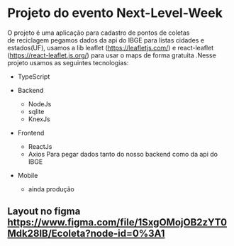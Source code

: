 # Projeto do evento Next-Level-Week #
O projeto é uma aplicação para cadastro de pontos de coletas<br>
de reciclagem pegamos dados da api do IBGE para listas cidades e estados(UF), usamos a lib leaflet (https://leafletjs.com/) e react-leaflet (https://react-leaflet.js.org/) para usar o maps de forma gratuita .Nesse projeto usamos as seguintes tecnologias:<br>

* TypeScript

* Backend
  * NodeJs
  * sqlite
  * KnexJs
* Frontend
  * ReactJs
  * Axios Para pegar dados tanto do nosso backend como da api do IBGE
* Mobile
  * ainda produção



## Layout no figma https://www.figma.com/file/1SxgOMojOB2zYT0Mdk28lB/Ecoleta?node-id=0%3A1 ##
